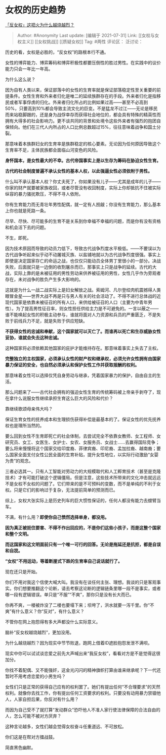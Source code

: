 # 女权的历史趋势
[「反女权」这把火为什么越烧越烈？](https://www.zhihu.com/question/309160350/answer/578314336)

> Author: #Anonymity
> Last update: [编辑于 2021-07-31]
> Link: [[女权与女权主义]] [[女权挑战]] [[质疑女权]]
> Tag: #两性
> 评论区：
> 泛讨论：

历史的看，女权是必胜的，“反女权”的路根本行不通。

女性的博弈能力、博弈筹码和博弈积极性都要压倒性的胜过男性。在实践中的议价能力只会一年比一年高。

为什么这么说？

因为自有人类以来，保证部落中的女性的生育率就是保证部落稳定性至关重要的前提条件。女性生育和外来者归化是唯二的延续族群存在的手段。外来者归化是指移民或者军事俘虏的归化。外来者归化所占的比例如果过高——甚至不必高到50%，只要高到10%都会导致主流文化的巨变。不是猛龙不过江——无论是移民而来站稳脚跟的，还是身为战俘幸存而获得社会地位的，都会具有特殊的精英性而拥有大得多的社会影响力。更不谈共同的背景和处境令这些外来者有强烈的抱团自保倾向。他们在三代人内所占的人口比例总数超过15%，往往意味着战争和国土分裂。

那意味着本族群妇女的生育率是族群稳定的核心要素。无论因为任何原因导致这个生育率不足，主体民族都会面临山河变色的风险。

**身怀国本，是女性最大的不幸。古代帝国事实上是以生存为筹码在胁迫女性生育。**

**古代的社会制度普遍不承认女性的基本人权，以此强逼女性必须依附于男性。**

什么叫不承认基本人权？你丈夫死了，你如果没有儿子——尤其是成年的儿子——你家的财产就要被家族收回，或者尽管没有收回制度，实际上你却抵抗不住被实际纵容的暴力骚扰欺压，不得不寻人依附。

你有生育能力而无青壮年男性配偶，就一定有人觊觎；你没有生育能力，那么基本上你也就是死路一条。

尽早、尽快、尽可能多的生育不是关系到你幸福不幸福的问题，而是你有没有资格和机会活下去的问题。

不生，即死。

因为技术原因而导致的动员力低下，导致古代战争烈度水平极低。——不要误以为古代战争听起来似乎动不动屠城灭族、以盐铺地就以为古代战争烈度很强。事实上即使是决定国家存亡的命运之战，也仅仅只能动员全体男丁里很小的一部分。决战失败，后面就只是一边倒的收割屠杀而已，那事实上只是战争的延续。古代的大战，实际上靠的是未被征用的男性劳动来供养被征用的男性，女性几乎作为旁观者存在，未对战争的胜负产生多大影响的。

这就是为什么一战二战实际上是妇女解放之战。索姆河、凡尔登绞肉机震撼得人类眼冒金星——世界大战不再是只与男人有关的社会活动了。不得不进行总体战的近现代国家是依靠未被征召的所有人口，来供给被征召的人口（主要为中青年男性）。为了提高男性征召率，则女性担任供给主力是不可避免的。一言以蔽之——谁不能唤起女性的积极主动参与，谁就将面对人力资源和兵员的严重匮乏，不是失败于前线兵力不足，就是失败于供应短缺。

**不获得女性的忠诚和奉献，这个国家就可以灭亡了。而谁再以死亡和生存威胁女性妥协，谁就会失去这种忠诚。**

这种国家将必须依赖其他国家的庇护才能维持存在。那意味着事实上失去了主权。

**完整独立的主权国家，必须承认女性的财产权和继承权，必须允许女性拥有由国家暴力保证的安全，也自然必须承认和保护女性工作并获取报酬的权利。**

那意味着女性可以选择仅凭自身劳动与继承，凭着国家暴力的保护，自由自主的生活。

那么问题来了——古代社会拥有的强迫女性生育的传统筹码被上帝亲手剥夺了，现在拿什么说服女性继续承担生育这么巨大的风险和代价？

靠继续歌颂母亲伟大吗？

保证生育女性的抚养成本和生理损伤获得补偿是最基本的了。保证女性的优先抚养权也是理所当然的。

要么回到女性不生育即死亡的社会体制，去尝试完全不依靠女教师、女工程师、女研究员、女工、女医生、女护士、女农、女服务员、女战士……去赢得国际竞争；要么将来慢慢将这个国家交给印度裔、菲律宾裔、印尼裔、孟加拉裔、越南裔；要么国家全面支付女性公民全面的生育补贴，提升女性地位，以实际行动激励“女婴为贵”的观念。

三者必选其一。只有人工智能对劳动力的大规模取代和人工孵育技术（甚至是克隆技术）才有可能打破这个逻辑僵局。但是注意，这些技术所带来的文化冲击就远远不是女权不女权的问题了。它们带来的是不可预料的变数，而不是单纯的不利于女权。只是它们的影响过于复杂，无法提前简单的预测而已。

综上，女权大张实际上是历史列车的巨大惯性保证的，任何人都没有能力去螳臂当车。

不满，有什么用？**即使你自己愤然选择单身，都没用。**

**因为真正被扼住要害、不得不作出回应的，不是你们这些小孩子，而是这整个国家和整个文明。**

**而这国家和这文明面前只有一个唯一可行的回答。无论是拖延还是抗拒，都是自误和自戕。**

**“女权”不用运动，等着断崖式下跌的生育率自己说话就行了。**

现在还只是开始。

你们不用对我这个信使大喊大叫。我没有在谈任何主张、理想。我谈的只是客观事实。你们想要推翻这个论断，请去考察这论断的逻辑链条里哪一段不是事实，或者哪一段有逻辑错误。单只是“不服”“不爽”，那你只是没有长大而已。

你再不爽，一楼被炸没了二楼也要塌下来；坝垮了，洪水就要一泻千里。你“不爽”有什么意义？你“反对”，有什么意义？

不管你在网上抱怨得有多大声都没什么实际意义。

脑补“反女权越烧越烈”，更加没用。

为什么越烧越烈？因为现实中节节败退，跑网上借着ID遮脸抱怨发泄不满呗。

现实中你可以试试谈恋爱之前先大声喊出来“我反女权”，看看对方是不是觉得这很加分。

你找不着配偶、又不能强奸，这金光闪闪的精神旗帜打算由谁来继承呢？下一代还暂时不用考虑恋爱的小男生吗？

女性们只是正常的获得自己应有的权利罢了。她们有提出任何“不合理要求”的天然权利。就像你去找工作，你有提出任何工资要求的权利。只要没有动用暴力禁锢他人，人家自担后果，你反对有什么用？

而因为自己受不了就打算“发动群众”恐吓他人不准人家行使法律保障的合法自由的人，怎么可能不被对方厌弃？

这种言论越多，女性们越会觉得女权奋斗任重道远、不可放松。

你们这是在帮对方擂战鼓。

简直黑色幽默。
